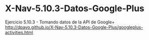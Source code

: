 # X-Nav-5.10.3-Datos-Google-Plus
Ejercicio 5.10.3 - Tomando datos de la API de Google+
http://dpayo.github.io/X-Nav-5.10.3-Datos-Google-Plus/googleplus-activities.html
